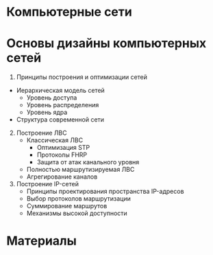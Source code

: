 # Компьютерные сети

# Основы дизайны компьютерных сетей

1. Принципы построения и оптимизации сетей
  * Иерархическая модель сетей
    * Уровень доступа 
    * Уровень распределения
    * Уровень ядра
  * Структура современной сети
2. Построение ЛВС
    * Классическая ЛВС
        * Оптимизация STP
        * Протоколы FHRP
        * Защита от атак канального уровня
    * Полностью маршрутизируемая ЛВС
    * Агрегирование каналов
3. Построение IP-сетей
    * Принципы проектирования пространства IP-адресов
    * Выбор протоколов маршрутизации
    * Суммирование маршрутов
    * Механизмы высокой доступности

# Материалы
